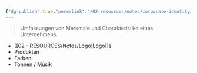 ```yaml
---
{"dg-publish":true,"permalink":"/02-resources/notes/corporate-identity/","tags":["GFN/LF08"],"noteIcon":"","updated":"2025-09-05T10:12:28.687+02:00"}
---
```


> Umfassungen von Merkmale und Charakteristika eines Unternehmens.

-  [[02 - RESOURCES/Notes/Logo\|Logo]]s
- Produkten
- Farben
- Tonnen / Musik

